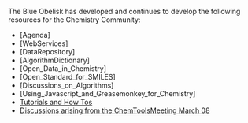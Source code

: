 The Blue Obelisk has developed and continues to develop the following resources for the Chemistry Community: 

  * [Agenda]
  * [WebServices]
  * [DataRepository] 
  * [AlgorithmDictionary] 
  * [Open_Data_in_Chemistry] 
  * [Open_Standard_for_SMILES] 
  * [Discussions_on_Algorithms] 
  * [Using_Javascript_and_Greasemonkey_for_Chemistry] 
  * [Tutorials and How Tos](TutorialsAndHowTos) 
  * [Discussions arising from the ChemToolsMeeting March 08](ChemToolsMeet_March_08) 
